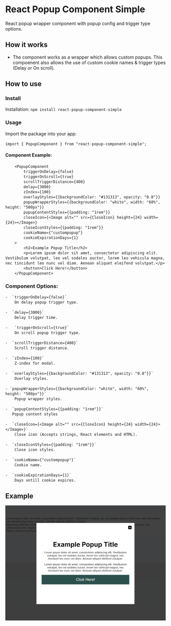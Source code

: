 # React Popup Component Simple

React popup wrapper component with popup config and trigger type options. 

## How it works

- The component works as a wrapper which allows custom popups. This compoenent also allows the use of custom cookie names & trigger types (Delay or On scroll).

## How to use

### Install

Installation: `npm install react-popup-component-simple`

### Usage

Import the package into your app:

`import { PopupComponent } from "react-popup-component-simple";`

#### Component Example:
```
    <PopupComponent 
        triggerOnDelay={false}
        triggerOnScroll={true}
        scrollTriggerDistance={400}
        delay={3000}
        zIndex={100}
        overlayStyles={{backgroundColor: "#131313", opacity: "0.8"}}
        popupWrapperStyles={{backgroundColor: "white", width: "60%", height: "500px"}}
        popupContentStyles={{padding: "1rem"}}
        closeIcon={<Image alt="" src={CloseIcon} height={24} width={24}></Image>}
        closeIconStyles={{padding: "1rem"}}
        cookieName={"custompopup"}
        cookieExpirationDays={1}
    >
        <h2>Example Popup Title</h2>
        <p>Lorem ipsum dolor sit amet, consectetur adipiscing elit. Vestibulum volutpat, leo vel sodales auctor, lorem leo vehicula magna, nec tincidunt leo nunc vel diam. Aenean aliquet eleifend volutpat.</p> 
        <button>Click Here!</button>
    </PopupComponent>   
```
### Component Options:

    -  `triggerOnDelay={false}`
        On delay popup trigger type.

    -  `delay={3000}`
        Delay trigger time.

    -   `triggerOnScroll={true}` 
        On scroll popup trigger type.

    -  `scrollTriggerDistance={400}`
        Scroll trigger distance.

    -  `zIndex={100}`
        Z-index for modal.

    -  `overlayStyles={{backgroundColor: "#131313", opacity: "0.8"}}`
        Overlay styles.

    - `popupWrapperStyles={{backgroundColor: "white", width: "60%", height: "500px"}}`
        Popup wrapper styles.

    -  `popupContentStyles={{padding: "1rem"}}`
       Popup content styles

    -  `closeIcon={<Image alt="" src={CloseIcon} height={24} width={24}></Image>}`
        Close icon (Accepts strings, React elements and HTML).

    -  `closeIconStyles={{padding: "1rem"}}`
        Close icon styles.          

    -  `cookieName={"custompopup"}`
        Cookie name. 

    -  `cookieExpirationDays={1}`
        Days untill cookie expires.

 ## Example

![Popup example](https://raw.githubusercontent.com/RickyGoacher/react-popup-component-simple/main/assets/images/popup-example.png)
